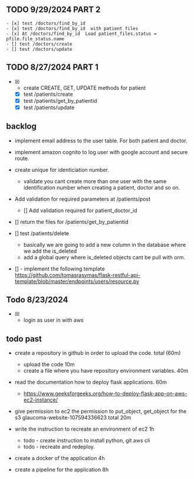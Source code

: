 
  
## TODO 9/29/2024 PART 2
    - [x] test /doctors/find_by_id
    - [x] test /doctors/find_by_id  with patient files
    - [x] At /doctors/find_by_id  Load patient_files.status = pfile.file_status.name
    - [] test /doctors/create
    - [] test /doctors/update
    
## TODO 8/27/2024 PART 1
* [X] - create CREATE, GET, UPDATE methods for patient 
  - [x] test /patients/create
  - [x] test /patients/get_by_patientid
  - [x] test /patients/update

## backlog
- implement email address to the user table. For both patient and doctor.
- implement amazon cognito to log user with google account and secure route.
- create unique for identiciation number.
    - validate you cant create more than one user with the same identification number when creating a patient, doctor and so on.
- Add validation for required parameters at /patients/post
    - [] Add validation required for patient_doctor_id
- [] return the files for /patients/get_by_patientid
- [] test /patients/delete
    - basically we are going to add a new column in the database where we add the is_deleted
    - add a global query where is_deleted objects cant be pull with orm.

- [] - implement the following template https://github.com/tomasrasymas/flask-restful-api-template/blob/master/endpoints/users/resource.py

## Todo 8/23/2024
* [x] - login as user in with aws

## todo past
* create a repository in github in order to upload the code. total (60m)
    * upload the code 10m
    * create a file where you have repository environment variables. 40m
* read the documentation how to deploy flask applications.   60m
    *  https://www.geeksforgeeks.org/how-to-deploy-flask-app-on-aws-ec2-instance/
* give permission to ec2 the permission to put_object, get_object for the s3 glaucoma-website-107594336623 total 20m
* write the instruction to recreate an environment of ec2 1h
    * todo - create instruction to install python, git aws cli
    * todo - recreate and redeploy.

* create a docker of the application 4h
* create a pipeline for the application 8h
